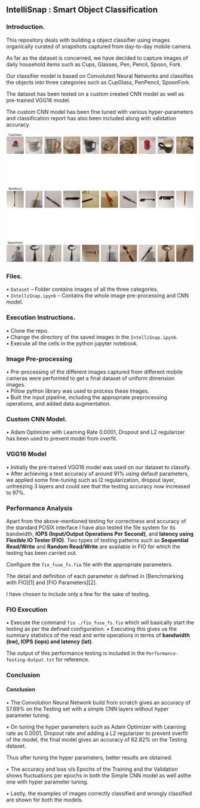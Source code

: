 ## IntelliSnap : Smart Object Classification

### Introduction.
This repository deals with building a object classifier using images organically curated of snapshots captured from day-to-day mobile camera.  

As far as the dataset is concerned, we have decided to capture images of daily household items such as Cups, Glasses, Pen, Pencil, Spoon, Fork.  

Our classifier model is based on Convoluted Neural Networks and classifies the objects into three categories such as CupGlass, PenPencil, SpoonFork.  

The dataset has been tested on a custom created CNN model as well as pre-trained VGG16 model.  

The custom CNN model has been fine tuned with various hyper-parameters and classification report has also been included along with validation accuracy.  

![Dataset](./Dataset.png)

### Files.
•	`Dataset` – Folder contains images of all the three categories.  
•	`IntelliSnap.ipynb` – Contains the whole image pre-processing and CNN model.  

### Execution Instructions.
•	Clone the repo.  
•	Change the directory of the saved images in the `IntelliSnap.ipynb`.  
•	Execute all the cells in the python jupyter notebook.   

### Image Pre-processing
•	Pre-processing of the different images captured from different mobile cameras were performed to get a final dataset of uniform dimension images.  
•	Pillow python library was used to process these images.  
•	Built the input pipeline, including the appropriate preprocessing operations, and added data augmentation.  

### Custom CNN Model.
•	Adam Optimizer with Learning Rate 0.0001, Dropout and L2 regularizer has been used to prevent model from overfit.  

### VGG16 Model
•	Initially the pre-trained VGG16 model was used on our dataset to classify.  
•	After achieving a test accuracy of around 91% using default parameters, we applied some fine-tuning such as l2 regularization, dropout layer, unfreezing 3 layers and could see that the testing accuracy now increased to 97%.  

### Performance Analysis
Apart from the above-mentioned testing for correctness and accuracy of the standard POSIX interface I have also tested the file system for its bandwidth, **IOPS (Input/Output Operations Per Second)**, and **latency using Flexible IO Tester (FIO)**. Two types of testing patterns such as **Sequential Read/Write** and **Random Read/Write** are available in FIO for which the testing has been carried out.

Configure the `fio_fuse_fs.fio` file with the appropriate parameters.

The detail and definition of each parameter is defined in [Benchmarking with FIO][1] and [FIO Parameters][2].  

I have chosen to include only a few for the sake of testing.

### FIO Execution
•	Execute the command `fio ./fio_fuse_fs.fio` which will basically start the testing as per the defined configuration.
•	Executing this gives us the summary statistics of the read and write operations in terms of **bandwidth (bw), IOPS (iops) and latency (lat)**.  

The output of this performance testing is included in the `Performance-Testing-Output.txt` for reference.  

### Conclusion  
#### Conclusion

•	The Convolution Neural Network build from scratch gives an accuracy of 57.69% on the Testing set with a simple CNN layers without hyper parameter tuning.  

•	On tuning the hyper parameters such as Adam Optimizer with Learning rate as 0.0001, Dropout rate and adding a L2 regularizer to prevent overfit of the model, the final model gives an accuracy of 62.82% on the Testing dataset.

Thus after tuning the hyper parameters, better results are obtained.

•	The accuracy and loss v/s Epochs of the Training and the Validation shows fluctuations per epochs in both the Simple CNN model as well asthe one with hyper parameter tuning.

•	Lastly, the examples of images correctly classified and wrongly classified are shown for both the models.